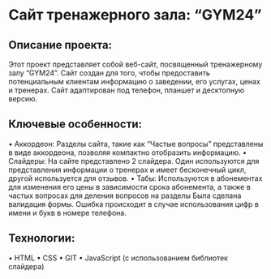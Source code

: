 # Сайт тренажерного зала: “GYM24”
## Описание проекта:
Этот проект представляет собой веб-сайт, посвященный тренажерному залу “GYM24”. Сайт создан для того, чтобы предоставить потенциальным клиентам информацию о заведении, его услугах, ценах и тренерах. Сайт адаптирован под телефон, планшет и десктопную версию.
## Ключевые особенности:
•	Аккордеон: Разделы сайта, такие как “Частые вопросы” представлены в виде аккордеона, позволяя компактно отобразить информацию.
•	Слайдеры: На сайте представлено 2 слайдера. Один используются для представления информации о тренерах и имеет бесконечный цикл, другой используется для отзывов.
•	Табы: Используются в абонементах для изменения его цены в зависимости срока абонемента, а также в частых вопросах для деления вопросов на разделы
Была сделана валидация формы. Ошибка происходит в случае использования цифр в имени и букв в номере телефона.
## Технологии:
•	HTML
•	CSS
•	GIT
•	JavaScript (с использованием библиотек слайдера)
